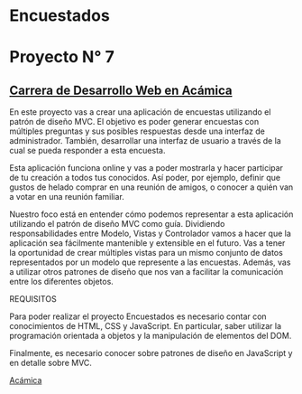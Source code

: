 # Encuestados

# Proyecto N° 7

## [Carrera de Desarrollo Web en Acámica](https://www.acamica.com/desarrollo-web-full-stack 'titulo')

En este proyecto vas a crear una aplicación de encuestas utilizando el patrón de diseño MVC. El objetivo es poder generar encuestas con múltiples preguntas y sus posibles respuestas desde una interfaz de administrador. También, desarrollar una interfaz de usuario a través de la cual se pueda responder a esta encuesta.

Esta aplicación funciona online y vas a poder mostrarla y hacer participar de tu creación a todos tus conocidos. Así poder, por ejemplo, definir que gustos de helado comprar en una reunión de amigos, o conocer a quién van a votar en una reunión familiar.

Nuestro foco está en entender cómo podemos representar a esta aplicación utilizando el patrón de diseño MVC como guía. Dividiendo responsabilidades entre Modelo, Vistas y Controlador vamos a hacer que la aplicación sea fácilmente mantenible y extensible en el futuro. Vas a tener la oportunidad de crear múltiples vistas para un mismo conjunto de datos representados por un modelo que represente a las encuestas. Además, vas a utilizar otros patrones de diseño que nos van a facilitar la comunicación entre los diferentes objetos.

REQUISITOS

Para poder realizar el proyecto Encuestados es necesario contar con conocimientos de HTML, CSS y JavaScript. En particular, saber utilizar la programación orientada a objetos y la manipulación de elementos del DOM.

Finalmente, es necesario conocer sobre patrones de diseño en JavaScript y en detalle sobre MVC.

[Acámica](https://www.acamica.com/desarrollo-web-full-stack 'titulo')
